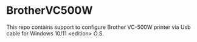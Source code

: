 # BrotherVC500W
This repo contains support to configure Brother VC-500W printer via Usb cable for Windows 10/11 &lt;edition> O.S.
